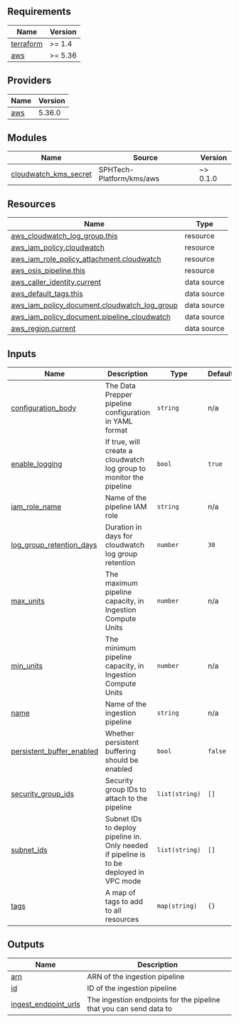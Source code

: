 ## Requirements

| Name | Version |
|------|---------|
| <a name="requirement_terraform"></a> [terraform](#requirement\_terraform) | >= 1.4 |
| <a name="requirement_aws"></a> [aws](#requirement\_aws) | >= 5.36 |

## Providers

| Name | Version |
|------|---------|
| <a name="provider_aws"></a> [aws](#provider\_aws) | 5.36.0 |

## Modules

| Name | Source | Version |
|------|--------|---------|
| <a name="module_cloudwatch_kms_secret"></a> [cloudwatch\_kms\_secret](#module\_cloudwatch\_kms\_secret) | SPHTech-Platform/kms/aws | ~> 0.1.0 |

## Resources

| Name | Type |
|------|------|
| [aws_cloudwatch_log_group.this](https://registry.terraform.io/providers/hashicorp/aws/latest/docs/resources/cloudwatch_log_group) | resource |
| [aws_iam_policy.cloudwatch](https://registry.terraform.io/providers/hashicorp/aws/latest/docs/resources/iam_policy) | resource |
| [aws_iam_role_policy_attachment.cloudwatch](https://registry.terraform.io/providers/hashicorp/aws/latest/docs/resources/iam_role_policy_attachment) | resource |
| [aws_osis_pipeline.this](https://registry.terraform.io/providers/hashicorp/aws/latest/docs/resources/osis_pipeline) | resource |
| [aws_caller_identity.current](https://registry.terraform.io/providers/hashicorp/aws/latest/docs/data-sources/caller_identity) | data source |
| [aws_default_tags.this](https://registry.terraform.io/providers/hashicorp/aws/latest/docs/data-sources/default_tags) | data source |
| [aws_iam_policy_document.cloudwatch_log_group](https://registry.terraform.io/providers/hashicorp/aws/latest/docs/data-sources/iam_policy_document) | data source |
| [aws_iam_policy_document.pipeline_cloudwatch](https://registry.terraform.io/providers/hashicorp/aws/latest/docs/data-sources/iam_policy_document) | data source |
| [aws_region.current](https://registry.terraform.io/providers/hashicorp/aws/latest/docs/data-sources/region) | data source |

## Inputs

| Name | Description | Type | Default | Required |
|------|-------------|------|---------|:--------:|
| <a name="input_configuration_body"></a> [configuration\_body](#input\_configuration\_body) | The Data Prepper pipeline configuration in YAML format | `string` | n/a     | yes |
| <a name="input_enable_logging"></a> [enable\_logging](#input\_enable\_logging) | If true, will create a cloudwatch log group to monitor the pipeline | `bool` | `true`  | no |
| <a name="input_iam_role_name"></a> [iam\_role\_name](#input\_iam\_role\_name) | Name of the pipeline IAM role | `string` | n/a     | yes |
| <a name="input_log_group_retention_days"></a> [log\_group\_retention\_days](#input\_log\_group\_retention\_days) | Duration in days for cloudwatch log group retention | `number` | `30`    | no |
| <a name="input_max_units"></a> [max\_units](#input\_max\_units) | The maximum pipeline capacity, in Ingestion Compute Units | `number` | n/a     | yes |
| <a name="input_min_units"></a> [min\_units](#input\_min\_units) | The minimum pipeline capacity, in Ingestion Compute Units | `number` | n/a     | yes |
| <a name="input_name"></a> [name](#input\_name) | Name of the ingestion pipeline | `string` | n/a     | yes |
| <a name="input_persistent_buffer_enabled"></a> [persistent\_buffer\_enabled](#input\_persistent\_buffer\_enabled) | Whether persistent buffering should be enabled | `bool` | `false` | no |
| <a name="input_security_group_ids"></a> [security\_group\_ids](#input\_security\_group\_ids) | Security group IDs to attach to the pipeline | `list(string)` | `[]`    | no |
| <a name="input_subnet_ids"></a> [subnet\_ids](#input\_subnet\_ids) | Subnet IDs to deploy pipeline in. Only needed if pipeline is to be deployed in VPC mode | `list(string)` | `[]`    | no |
| <a name="input_tags"></a> [tags](#input\_tags) | A map of tags to add to all resources | `map(string)` | `{}`    | no |

## Outputs

| Name | Description |
|------|-------------|
| <a name="output_arn"></a> [arn](#output\_arn) | ARN of the ingestion pipeline |
| <a name="output_id"></a> [id](#output\_id) | ID of the ingestion pipeline |
| <a name="output_ingest_endpoint_urls"></a> [ingest\_endpoint\_urls](#output\_ingest\_endpoint\_urls) | The ingestion endpoints for the pipeline that you can send data to |
